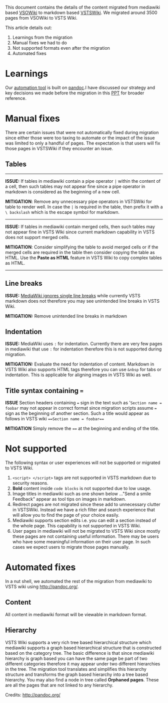 This document contains the details of the content migrated from mediawiki based [VSOWiki](https://vsowiki.com/) to markdown based [VSTSWiki](https://mseng.visualstudio.com/VSOnline/VS.in%20Social%20Collab/_wiki/wikis/VSOnline.wiki). We migrated around 3500 pages from VSOWiki to VSTS Wiki.

This article details out:

1. Learnings from the migration
2. Manual fixes we had to do 
3. Not supported formats even after the migration
4. Automated fixes

# Learnings

Our [automation tool](https://github.com/vashitaArora/mediawikiToVstsWiki/blob/master/README.md) is built on [pandoc](pandoc.org).I have discussed our strategy and key decisions we made before the migration in this [PPT](https://github.com/vashitaArora/mediawikiToVstsWiki/blob/master/VSOWiki-VSTSWiki-FeatureComparefrGitHub.pptx) for broader reference. 




# Manual fixes
There are certain issues that were not automatically fixed during migration since either those were too taxing to automate or the impact of the issue was limited to only a handful of pages. The expectation is that users will fix those pages in VSTSWiki if they encounter an issue.

## Tables

-----------

**ISSUE:** If tables in mediawiki contain a pipe operator ```|``` within the content of a cell, then such tables may not appear fine since a pipe operator in markdown is considered as the beginning of a new cell. 

**MITIGATION**: Remove any unnecessary pipe operators in VSTSWiki for table to render well. In case the ```|``` is required in the table, then prefix it with a ```\ backslash``` which is the escape symbol for markdown.


--------------

**ISSUE:** If tables in mediawiki contain merged cells, then such tables may not appear fine in VSTS WIki since current markdown capability in VSTS does not support merged cells. 

**MITIGATION**: Consider simplifying the table to avoid merged cells or if the merged cells are required in the table then consider copying the table as HTML.  Use the **Paste as HTML** feature in VSTS Wiki to copy complex tables as HTML.

 
 
------

## Line breaks

**ISSUE:** [MediaWiki ignores single line breaks](https://www.mediawiki.org/wiki/Help:Formatting) while currently VSTS markdown does not therefore you may see unintended line breaks in VSTS Wiki. 

**MITIGATION:** Remove unintended line breaks in markdown 

## Indentation

**ISSUE:** MediaWiki uses `:` for indentation. Currently there are very few pages in mediawiki that use `:` for indentation therefore this is not supported during migration.

**MITIGATION:** Evaluate the need for indentation of content. Markdown in VSTS Wiki also supports HTML tags therefore you can use `&nbsp` for tabs or indentation. This is applicable for aligning images in VSTS Wiki as well.

## Title syntax containing ```=```
**ISSUE** Section headers containing `=` sign in the text such as '`Section name = foobar` may not appear in correct format since migration scripts assume `=` sign as the beginning of another section. Such a title would appear as follows in VSTS wiki `==Section name = foobar==`

**MITIGATION** Simply remove the `==` at the beginning and ending of the title.

# Not supported

The following syntax or user experiences will not be supported or migrated to VSTS Wiki. 

1. ```<script> </script>``` tags are not supported in VSTS markdown due to security reasons.
2. **Bold** content inside `code blocks` is not supported due to low usage.
3.  Image titles in mediawiki such as one shown below ..."Send a smile Feedback" appear as tool tips on images in markdown.
4. Redirect pages are not migrated since these add to unnecessary clutter in VSTSWiki. Instead we have a rich filter and search experience that will allow you to find the page of your choice easily.
5. Mediawiki supports section edits i.e. you can edit a section instead of the whole page. This capability is not supported in VSTS Wiki.
6. User pages in mediawiki will not be migrated to VSTS Wiki since mostly these pages are not containing useful information. There may be users who have some meaningful information on their user page. In such cases we expect users to migrate those pages manually.

# Automated fixes
In a nut shell, we automated the rest of the migration from mediawiki to VSTS wiki using http://pandoc.org/. 

## Content
All content in mediawiki format will be viewable in markdown format.

## Hierarchy
VSTS Wiki supports a very rich tree based hierarchical structure which mediawiki supports a graph based hierarchical structure that is constructed based on the category tree. The basic difference is that since mediawiki hierarchy is graph based you can have the same page be part of two different categories therefore it may appear under two different hierarchies in the tree. The migration tool translates and simplifies this hierarchy structure and transforms the graph based hierarchy into a tree based hierarchy. You may also find a node in tree called **Orphaned pages**. These are all the pages that are not linked to any hierarchy.



Credits: http://pandoc.org/
